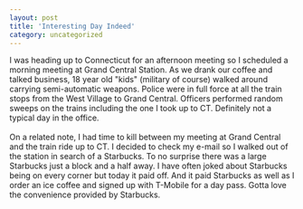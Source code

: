 ```yaml
---
layout: post
title: 'Interesting Day Indeed'
category: uncategorized
---
```


I was heading up to Connecticut for an afternoon meeting so I scheduled a morning meeting at Grand Central Station.  As we drank our coffee and talked business, 18 year old "kids" (military of course) walked around carrying semi-automatic weapons.  Police were in full force at all the train stops from the West Village to Grand Central. Officers performed random sweeps on the trains including the one I took up to CT.  Definitely not a typical day in the office.<br /><br />On a related note, I had time to kill between my meeting at Grand Central and the train ride up to CT.  I decided to check my e-mail so I walked out of the station in search of a Starbucks.  To no surprise there was a large Starbucks just a block and a half away.  I have often joked about Starbucks being on every corner but today it paid off.  And it paid Starbucks as well as I order an ice coffee and signed up with T-Mobile for a day pass.  Gotta love the convenience provided by Starbucks.<br /><br /><br />

